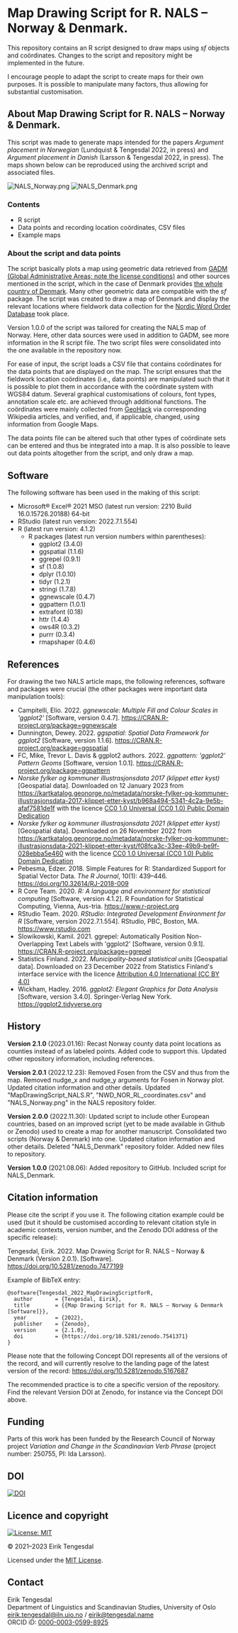 # Map Drawing Script for R. NALS – Norway & Denmark.
This repository contains an R script designed to draw maps using *sf* objects and coördinates. Changes to the script and repository might be implemented in the future.

I encourage people to adapt the script to create maps for their own purposes. It is possible to manipulate many factors, thus allowing for substantial customisation.

## About Map Drawing Script for R. NALS – Norway & Denmark.
This script was made to generate maps intended for the papers *Argument placement in Norwegian* (Lundquist & Tengesdal 2022, in press) and *Argument placement in Danish* (Larsson & Tengesdal 2022, in press). The maps shown below can be reproduced using the archived script and associated files.

![NALS_Norway.png](https://github.com/EirikTengesdal/MapDrawingScriptforR/blob/main/NALS/NALS_Norway.png)
![NALS_Denmark.png](https://github.com/EirikTengesdal/MapDrawingScriptforR/blob/main/NALS/NALS_Denmark.png)

### Contents
* R script
* Data points and recording location coördinates, CSV files
* Example maps

### About the script and data points
The script basically plots a map using geometric data retrieved from [GADM (Global Administrative Areas; note the license conditions)](https://gadm.org/license.html) and other sources mentioned in the script, which in the case of Denmark provides [the whole country of Denmark](https://biogeo.ucdavis.edu/data/gadm3.6/gpkg/gadm36_DNK_gpkg.zip). Many other geometric data are compatible with the *sf* package. The script was created to draw a map of Denmark and display the relevant locations where fieldwork data collection for the [Nordic Word Order Database](https://www.hf.uio.no/iln/english/about/organization/text-laboratory/projects/nwd/index.html) took place.

Version 1.0.0 of the script was tailored for creating the NALS map of Norway. Here, other data sources were used in addition to GADM, see more information in the R script file. The two script files were consolidated into the one available in the repository now.

For ease of input, the script loads a CSV file that contains coördinates for the data points that are displayed on the map. The script ensures that the fieldwork location coördinates (i.e., data points) are manipulated such that it is possible to plot them in accordance with the coördinate system with WGS84 datum. Several graphical customisations of colours, font types, annotation scale etc. are achieved through additional functions. The coördinates were mainly collected from [GeoHack](https://geohack.toolforge.org/) via corresponding Wikipedia articles, and verified, and, if applicable, changed, using information from Google Maps.

The data points file can be altered such that other types of coördinate sets can be entered and thus be integrated into a map. It is also possible to leave out data points altogether from the script, and only draw a map.

## Software
The following software has been used in the making of this script:

* Microsoft® Excel® 2021 MSO (latest run version: 2210 Build 16.0.15726.20188) 64-bit
* RStudio (latest run version: 2022.7.1.554)
* R (latest run version: 4.1.2)
  * R packages (latest run version numbers within parentheses):
	  * ggplot2 (3.4.0)
	  * ggspatial (1.1.6)
	  * ggrepel (0.9.1)
	  * sf (1.0.8)
	  * dplyr (1.0.10)
	  * tidyr (1.2.1)
	  * stringi (1.7.8)
	  * ggnewscale (0.4.7)
	  * ggpattern (1.0.1)
	  * extrafont (0.18)
	  * httr (1.4.4)
	  * ows4R (0.3.2)
	  * purrr (0.3.4)
	  * rmapshaper (0.4.6)

## References
For drawing the two NALS article maps, the following references, software and packages were crucial (the other packages were important data manipulation tools):

* Campitelli, Elio. 2022. *ggnewscale: Multiple Fill and Colour Scales in 'ggplot2'* [Software, version 0.4.7]. https://CRAN.R-project.org/package=ggnewscale
* Dunnington, Dewey. 2022. *ggspatial: Spatial Data Framework for ggplot2* [Software, version 1.1.6]. https://CRAN.R-project.org/package=ggspatial
* FC, Mike, Trevor L. Davis & ggplot2 authors. 2022. *ggpattern: 'ggplot2' Pattern Geoms* [Software, version 1.0.1]. https://CRAN.R-project.org/package=ggpattern
* *Norske fylker og kommuner illustrasjonsdata 2017 (klippet etter kyst)* [Geospatial data]. Downloaded on 12 January 2023 from https://kartkatalog.geonorge.no/metadata/norske-fylker-og-kommuner-illustrasjonsdata-2017-klippet-etter-kyst/b968a494-5341-4c2a-9e5b-afaf7581de1f with the licence [CC0 1.0 Universal (CC0 1.0) Public Domain Dedication](https://creativecommons.org/publicdomain/zero/1.0/)
* *Norske fylker og kommuner illustrasjonsdata 2021 (klippet etter kyst)* [Geospatial data]. Downloaded on 26 November 2022 from https://kartkatalog.geonorge.no/metadata/norske-fylker-og-kommuner-illustrasjonsdata-2021-klippet-etter-kyst/f08fca3c-33ee-49b9-be9f-028ebba5e460 with the licence [CC0 1.0 Universal (CC0 1.0) Public Domain Dedication](https://creativecommons.org/publicdomain/zero/1.0/)
* Pebesma, Edzer. 2018. Simple Features for R: Standardized Support for Spatial Vector Data. *The R Journal*, 10(1): 439–446. https://doi.org/10.32614/RJ-2018-009
* R Core Team. 2020. *R: A language and environment for statistical computing* [Software, version 4.1.2]. R Foundation for Statistical Computing, Vienna, Aus-tria. https://www.r-project.org
* RStudio Team. 2020. *RStudio: Integrated Development Environment for R* [Software, version 2022.7.1.554]. RStudio, PBC, Boston, MA. https://www.rstudio.com
* Slowikowski, Kamil. 2021. ggrepel: Automatically Position Non-Overlapping Text Labels with 'ggplot2' [Software, version 0.9.1]. https://CRAN.R-project.org/package=ggrepel
* Statistics Finland. 2022. *Municipality-based statistical units* [Geospatial data]. Downloaded on 23 December 2022 from Statistics Finland's interface service with the licence [Attribution 4.0 International (CC BY 4.0)](https://creativecommons.org/licenses/by/4.0/deed.en)
* Wickham, Hadley. 2016. *ggplot2: Elegant Graphics for Data Analysis* [Software, version 3.4.0]. Springer-Verlag New York. https://ggplot2.tidyverse.org

## History
**Version 2.1.0** (2023.01.16): Recast Norway county data point locations as counties instead of as labeled points. Added code to support this. Updated other repository information, including references.

**Version 2.0.1** (2022.12.23): Removed Fosen from the CSV and thus from the map. Removed nudge_x and nudge_y arguments for Fosen in Norway plot. Updated citation information and other details. Updated "MapDrawingScript_NALS.R", "NWD_NOR_RL_coordinates.csv" and "NALS_Norway.png" in the NALS repository folder.

**Version 2.0.0** (2022.11.30): Updated script to include other European countries, based on an improved script (yet to be made available in Github or Zenodo) used to create a map for another manuscript. Consolidated two scripts (Norway & Denmark) into one. Updated citation information and other details. Deleted "NALS_Denmark" repository folder. Added new files to repository.

**Version 1.0.0** (2021.08.06): Added repository to GitHub. Included script for NALS_Denmark.

## Citation information
Please cite the script if you use it. The following citation example could be used (but it should be customised according to relevant citation style in academic contexts, version number, and the Zenodo DOI address of the specific release):

Tengesdal, Eirik. 2022. Map Drawing Script for R. NALS – Norway & Denmark (Version 2.0.1). [Software]. https://doi.org/10.5281/zenodo.7477199

Example of BibTeX entry:
```
@software{Tengesdal_2022_MapDrawingScriptforR,
  author       = {Tengesdal, Eirik},
  title        = {{Map Drawing Script for R. NALS – Norway & Denmark [Software]}},
  year         = {2022},
  publisher    = {Zenodo},
  version      = {2.1.0},
  doi          = {https://doi.org/10.5281/zenodo.7541371}
}
```

Please note that the following Concept DOI represents all of the versions of the record, and will currently resolve to the landing page of the latest version of the record: https://doi.org/10.5281/zenodo.5167687

The recommended practice is to cite a specific version of the repository. Find the relevant Version DOI at Zenodo, for instance via the Concept DOI above.

## Funding
Parts of this work has been funded by the Research Council of Norway project *Variation and Change in the Scandinavian Verb Phrase* (project number: 250755, PI: Ida Larsson).

## DOI
[![DOI](https://zenodo.org/badge/393439333.svg)](https://zenodo.org/badge/latestdoi/393439333)

## Licence and copyright
[![License: MIT](https://img.shields.io/badge/License-MIT-yellow.svg)](https://opensource.org/licenses/MIT)

© 2021–2023 Eirik Tengesdal

Licensed under the [MIT License](LICENSE).

## Contact
Eirik Tengesdal  
Department of Linguistics and Scandinavian Studies, University of Oslo  
eirik.tengesdal@iln.uio.no / eirik@tengesdal.name  
ORCID iD: [0000-0003-0599-8925](https://orcid.org/0000-0003-0599-8925)
